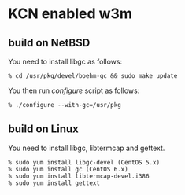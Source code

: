 KCN enabled w3m
================================================================================

build on NetBSD
--------------------------------------------------------------------------------
  You need to install libgc as follows:

    % cd /usr/pkg/devel/boehm-gc && sudo make update

You then run *configure* script as follows:

    % ./configure --with-gc=/usr/pkg

build on Linux
--------------------------------------------------------------------------------
  You need to install libgc, libtermcap and gettext.

    % sudo yum install libgc-devel (CentOS 5.x)
    % sudo yum install gc (CentOS 6.x)
    % sudo yum install libtermcap-devel.i386
    % sudo yum install gettext
